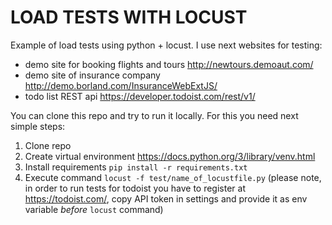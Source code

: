 # LOAD TESTS WITH LOCUST

Example of load tests using python + locust.
I use next websites for testing:
* demo site for booking flights and tours http://newtours.demoaut.com/
* demo site of insurance company http://demo.borland.com/InsuranceWebExtJS/
* todo list REST api https://developer.todoist.com/rest/v1/

You can clone this repo and try to run it locally. For this you need next simple steps:
1. Clone repo
2. Create virtual environment https://docs.python.org/3/library/venv.html
3. Install requirements `pip install -r requirements.txt`
4. Execute command `locust -f test/name_of_locustfile.py` (please note, in order to run tests for todoist you have to register at https://todoist.com/, copy API token in settings and provide it as env variable *before* `locust` command)
